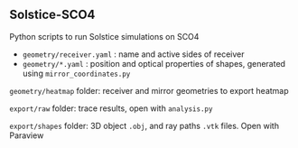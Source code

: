 ## Solstice-SCO4

Python scripts to run Solstice simulations on SCO4

* ```geometry/receiver.yaml``` : name and active sides of receiver
* ```geometry/*.yaml``` : position and optical properties of shapes, generated using ```mirror_coordinates.py```

```geometry/heatmap``` folder: receiver and mirror geometries to export heatmap

```export/raw``` folder: trace results, open with ```analysis.py```

```export/shapes``` folder: 3D object ```.obj```, and ray paths ```.vtk``` files. Open with Paraview
